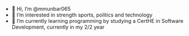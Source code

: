 - 👋 Hi, I’m @mmunbar065
- 👀 I’m interested in strength sports, politics and technology
- 🌱 I’m currently learning programming by studying a CertHE in Software Development, currently in my 2/2 year

<!---
mmunbar065/mmunbar065 is a ✨ special ✨ repository because its `README.md` (this file) appears on your GitHub profile.
You can click the Preview link to take a look at your changes.
--->
